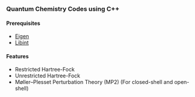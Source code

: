 ### Quantum Chemistry Codes using C++

#### Prerequisites
- [Eigen](https://eigen.tuxfamily.org/index.php?title=Main_Page) 
- [Libint](https://github.com/evaleev/libint)

#### Features
- Restricted Hartree-Fock
- Unrestricted Hartree-Fock
- Møller–Plesset Perturbation Theory (MP2) (For closed-shell and open-shell)
